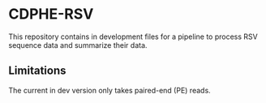 # CDPHE-RSV

This repository contains in development files for a pipeline to process RSV sequence data and summarize their data.

## Limitations

The current in dev version only takes paired-end (PE) reads.
